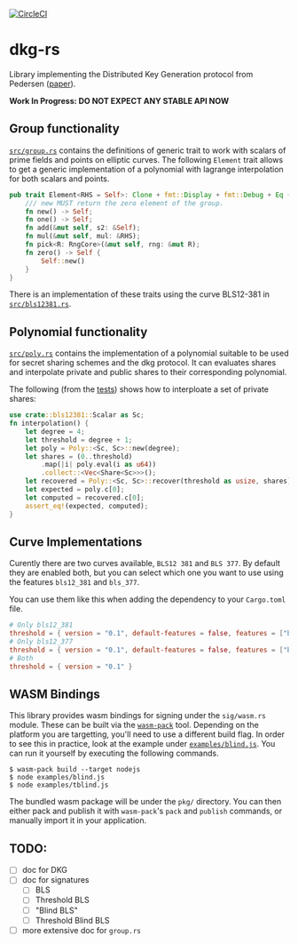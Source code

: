 [![CircleCI](https://circleci.com/gh/nikkolasg/dkg-rs.svg?style=svg)](https://circleci.com/gh/nikkolasg/dkg-rs)
# dkg-rs

Library implementing the Distributed Key Generation protocol from Pedersen
([paper](https://link.springer.com/article/10.1007/s00145-006-0347-3)).

**Work In Progress: DO NOT EXPECT ANY STABLE API NOW**

## Group functionality

[`src/group.rs`](src/group.rs) contains the definitions of generic trait to work
with scalars of prime fields and points on elliptic curves. The following
`Element` trait allows to get a generic implementation of a polynomial with lagrange interpolation for both scalars and points.
```rust
pub trait Element<RHS = Self>: Clone + fmt::Display + fmt::Debug + Eq {
    /// new MUST return the zero element of the group.
    fn new() -> Self;
    fn one() -> Self;
    fn add(&mut self, s2: &Self);
    fn mul(&mut self, mul: &RHS);
    fn pick<R: RngCore>(&mut self, rng: &mut R);
    fn zero() -> Self {
        Self::new()
    }
}
```

There is an implementation of these traits using the curve BLS12-381 in
[`src/bls12381.rs`](src/bls12381.rs).

## Polynomial functionality

[`src/poly.rs`](src/poly.rs) contains the implementation of a polynomial
suitable to be used for secret sharing schemes and the dkg protocol. It can
evaluates shares and interpolate private and public shares to their
corresponding polynomial.

The following (from the [tests](src/poly.rs#L264)) shows how to interploate
a set of private shares:

```rust
use crate::bls12381::Scalar as Sc;
fn interpolation() {
    let degree = 4;
    let threshold = degree + 1;
    let poly = Poly::<Sc, Sc>::new(degree);
    let shares = (0..threshold)
        .map(|i| poly.eval(i as u64))
        .collect::<Vec<Share<Sc>>>();
    let recovered = Poly::<Sc, Sc>::recover(threshold as usize, shares);
    let expected = poly.c[0];
    let computed = recovered.c[0];
    assert_eq!(expected, computed);
}
```

## Curve Implementations

Curently there are two curves available, `BLS12 381` and `BLS 377`. By default they are enabled both, but you can select which one you want to use using
the features `bls12_381` and `bls_377`.

You can use them like this when adding the dependency to your `Cargo.toml` file.

```toml
# Only bls12_381
threshold = { version = "0.1", default-features = false, features = ["bls12_381"] }
# Only bls12_377
threshold = { version = "0.1", default-features = false, features = ["bls12_377"] }
# Both
threshold = { version = "0.1" }
```

## WASM Bindings

This library provides wasm bindings for signing under the `sig/wasm.rs` module. These can be built
via the [`wasm-pack`](https://github.com/rustwasm/wasm-pack) tool. Depending on the platform you are 
targetting, you'll need to use a different build flag. In order to see this in practice, look at the example
under [`examples/blind.js`](./examples/blind.js). You can run it yourself by executing the following commands.

```
$ wasm-pack build --target nodejs
$ node examples/blind.js
$ node examples/tblind.js
```

The bundled wasm package will be under the `pkg/` directory. You can then either pack and publish it 
with `wasm-pack`'s `pack` and `publish` commands, or manually import it in your application.

## TODO:

- [ ] doc for DKG
- [ ] doc for signatures
    + [ ] BLS
    + [ ] Threshold BLS
    + [ ] "Blind BLS"
    + [ ] Threshold Blind BLS
- [ ] more extensive doc for `group.rs`
